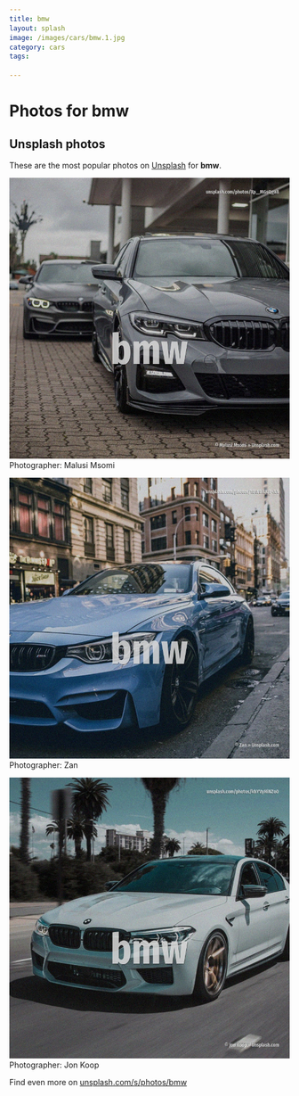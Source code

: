 ```yaml
---
title: bmw
layout: splash
image: /images/cars/bmw.1.jpg
category: cars
tags:

---
```

# Photos for bmw
 
## Unsplash photos
These are the most popular photos on [Unsplash](https://unsplash.com) for **bmw**.
 
![bmw](/images/cars/bmw.1.jpg)
Photographer:  Malusi Msomi
 
![bmw](/images/cars/bmw.2.jpg)
Photographer:  Zan
 
![bmw](/images/cars/bmw.3.jpg)
Photographer:  Jon Koop
 
Find even more on [unsplash.com/s/photos/bmw](https://unsplash.com/s/photos/bmw)
 
